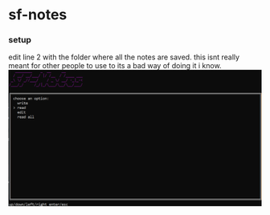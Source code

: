 # sf-notes

### setup
edit line 2 with the folder where all the notes are saved. this isnt really meant for other people to use to its a bad way of doing it i know.
![alt text](photo.png)
